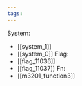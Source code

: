 ```yaml
---
tags:
---
```

System:
- [[system_1]]
- [[system_0]]
Flag:
- [[flag_11036]]
- [[flag_11037]]
Fn:
- [[m3201_function3]]
